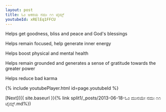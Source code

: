 ```yaml
---
layout: post
title: ಓಂ ಆಕರಯ ನಮಃ ೧೧ ಟೈಮ್ಸ್
youtubeId: xRElEq1FFCU
---
```

 
 
Helps get goodness, bliss and peace and God's blessings
 
Helps remain focused, help generate inner energy 
 
Helps boost physical and mental health 
 
Helps remain grounded and generates a sense of gratitude towards the greater power 
 
Helps reduce bad karma
 
 
 
 


{% include youtubePlayer.html id=page.youtubeId %}
 
[Next]({{ site.baseurl }}{% link  split1/_posts/2013-06-18-ಓಂ ಮುನಯೇ ನಮಃ ೧೧ ಟೈಮ್ಸ್.md%})
 
